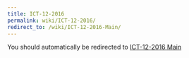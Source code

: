 ```yaml
---
title: ICT-12-2016
permalink: wiki/ICT-12-2016/
redirect_to: /wiki/ICT-12-2016-Main/
---
```


You should automatically be redirected to [ICT-12-2016 Main](/SXP/wiki/ICT-12-2016-Main/)
